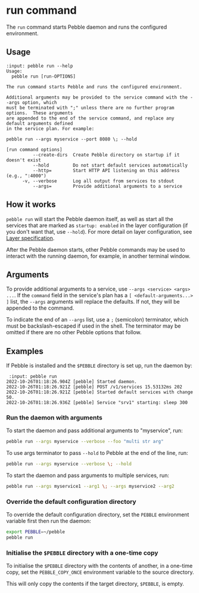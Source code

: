 # run command

The `run` command starts Pebble daemon and runs the configured environment.

## Usage

<!-- START AUTOMATED OUTPUT -->
```{terminal}
:input: pebble run --help
Usage:
  pebble run [run-OPTIONS]

The run command starts Pebble and runs the configured environment.

Additional arguments may be provided to the service command with the --args option, which
must be terminated with ";" unless there are no further program options.  These arguments
are appended to the end of the service command, and replace any default arguments defined
in the service plan. For example:

pebble run --args myservice --port 8080 \; --hold

[run command options]
          --create-dirs  Create Pebble directory on startup if it doesn't exist
          --hold         Do not start default services automatically
          --http=        Start HTTP API listening on this address (e.g., ":4000")
      -v, --verbose      Log all output from services to stdout
          --args=        Provide additional arguments to a service
```
<!-- END AUTOMATED OUTPUT -->

## How it works

`pebble run` will start the Pebble daemon itself, as well as start all the services that are marked as `startup: enabled` in the layer configuration (if you don't want that, use `--hold`). For more detail on layer configuration, see [Layer specification](../layer-specification.md).

After the Pebble daemon starts, other Pebble commands may be used to interact with the running daemon, for example, in another terminal window.

## Arguments

To provide additional arguments to a service, use `--args <service> <args> ...`. If the `command` field in the service's plan has a `[ <default-arguments...> ]` list, the `--args` arguments will replace the defaults. If not, they will be appended to the command.

To indicate the end of an `--args` list, use a `;` (semicolon) terminator, which must be backslash-escaped if used in the shell. The terminator may be omitted if there are no other Pebble options that follow.

## Examples

If Pebble is installed and the `$PEBBLE` directory is set up, run the daemon by:

```{terminal}
 :input: pebble run
2022-10-26T01:18:26.904Z [pebble] Started daemon.
2022-10-26T01:18:26.921Z [pebble] POST /v1/services 15.53132ms 202
2022-10-26T01:18:26.921Z [pebble] Started default services with change 50.
2022-10-26T01:18:26.936Z [pebble] Service "srv1" starting: sleep 300
```

### Run the daemon with arguments

To start the daemon and pass additional arguments to "myservice", run:

```bash
pebble run --args myservice --verbose --foo "multi str arg"
```

To use args terminator to pass `--hold` to Pebble at the end of the line, run:

```bash
pebble run --args myservice --verbose \; --hold
```

To start the daemon and pass arguments to multiple services, run:

```bash
pebble run --args myservice1 --arg1 \; --args myservice2 --arg2
```

### Override the default configuration directory

To override the default configuration directory, set the `PEBBLE` environment variable first then run the daemon:

```bash
export PEBBLE=~/pebble
pebble run
```

### Initialise the `$PEBBLE` directory with a one-time copy

To initialise the `$PEBBLE` directory with the contents of another, in a one-time copy, set the `PEBBLE_COPY_ONCE` environment variable to the source directory.

This will only copy the contents if the target directory, `$PEBBLE`, is empty.
